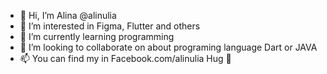 - 👋 Hi, I’m Alina @alinulia 
- 👀 I’m interested in Figma, Flutter and others
- 🌱 I’m currently learning programming 
- 💞️ I’m looking to collaborate on about programing language Dart or JAVA
- 📫 You can find my in Facebook.com/alinulia
 Hug 🤗
<!---
alinulia/alinulia is a ✨ special ✨ repository because its `README.md` (this file) appears on your GitHub profile.
You can click the Preview link to take a look at your changes.
--->
